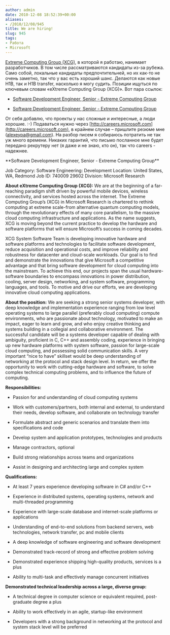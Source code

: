 ```yaml
---
author: admin
date: 2010-12-08 18:52:39+00:00
aliases:
- /2010/12/08/945
title: We are hiring!
slug: 945
tags:
- Работа
- Microsoft
---
```


[Extreme Computing Group (XCG)](http://research.microsoft.com/en-us/labs/xcg/default.aspx), в которой я работаю, нанимает разработчиков. В том числе рассматриваются кандидаты из-за рубежа. Само собой, локальные кандидаты предпочтительней, но их как-то не очень заметно, так что у вас есть хороший шанс. Делаются как новые H1B, так и H1B transfer, насколько я могу судить. Позиции ищуться по ключевым словам «eXtreme Computing Group (XCG)». Вот пара ссылок:

  * [Software Development Engineer, Senior - Extreme Computing Group](https://careers.microsoft.com/JobDetails.aspx?ss=&pg=0&so=&rw=1&jid=29602&jlang=EN)

  * [Software Development Engineer, Senior - Extreme Computing Group](https://careers.microsoft.com/JobDetails.aspx?ss=&pg=0&so=&rw=4&jid=28954&jlang=EN)

От себя добавлю, что проекты у нас сложные и интересные, а люди хорошие. :-) Подаваться нужно через [http://careers.microsoft.com](http://careers.microsoft.com), в крайнем случае – пришлите резюме мне ([alexeypa@gmail.com](mailto:alexeypa@gmail.com)). На разбор писем я собираюсь потратить не так уж много времени. Никаких гарантий, что письмо посланное мне будет передано рекрутеру нет (я даже и не знаю, кто он), так что careers - надежнее.

<!--more-->**Software Development Engineer, Senior - Extreme Computing Group**

Job Category: Software Engineering: Development 
Location: United States, WA, Redmond 
Job ID: 740009 29602 
Division: Microsoft Research

**About eXtreme Computing Group (XCG):**
We are at the beginning of a far-reaching paradigm shift driven by powerful mobile devices, wireless connectivity, and services hosted across the internet. The Extreme Computing Group’s (XCG) in Microsoft Research is chartered to rethink computing at extreme scale-from alternative quantum computing models, through the revolutionary effects of many core parallelism, to the massive cloud computing infrastructure and applications. As the name suggests, XCG is moving beyond the current practice to develop the hardware and software platforms that will ensure Microsoft’s success in coming decades.

XCG System Software Team is developing innovative hardware and software platforms and technologies to facilitate software development, reduce acquisition and operational costs, and improve reliability and robustness for datacenter and cloud-scale workloads. Our goal is to find and demonstrate the innovations that give Microsoft a competitive advantage and that bring software development for cloud computing into the mainstream. To achieve this end, our projects span the usual hardware-software boundaries to encompass innovations in power distribution, cooling, server design, networking, and system software, programming languages, and tools. To motive and drive our efforts, we are developing innovative cloud computing applications.

**About the position:**
We are seeking a strong senior systems developer, with deep knowledge and implementation experience ranging from low level operating systems to large parallel (preferably cloud computing) compute environments, who are passionate about technology, motivated to make an impact, eager to learn and grow, and who enjoy creative thinking and systems building in a collegial and collaborative environment. The successful candidate will be a systems developer capable of dealing with ambiguity, proficient in C, C++ and assembly coding, experience in bringing up new hardware platforms with system software, passion for large-scale cloud computing, and possessing solid communication skills. A very important “nice to have” skillset would be deep understanding of networking at the protocol and stack design level. In return, we offer the opportunity to work with cutting-edge hardware and software, to solve complex technical computing problems, and to influence the future of computing.

**Responsibilities:**

  * Passion for and understanding of cloud computing systems

  * Work with customers/partners, both internal and external, to understand their needs, develop software, and collaborate on technology transfer

  * Formulate abstract and generic scenarios and translate them into specifications and code

  * Develop system and application prototypes, technologies and products 

  * Manage contractors, optional

  * Build strong relationships across teams and organizations

  * Assist in designing and architecting large and complex system

**Qualifications:**

  * At least 7 years experience developing software in C# and/or C++

  * Experience in distributed systems, operating systems, network and multi-threaded programming

  * Experience with large-scale database and internet-scale platforms or applications

  * Understanding of end-to-end solutions from backend servers, web technologies, network transfer, pc and mobile clients

  * A deep knowledge of software engineering and software development

  * Demonstrated track-record of strong and effective problem solving

  * Demonstrated experience shipping high-quality products, services is a plus

  * Ability to multi-task and effectively manage concurrent initiatives

**Demonstrated technical leadership across a large, diverse group:**

  * A technical degree in computer science or equivalent required, post-graduate degree a plus

  * Ability to work effectively in an agile, startup-like environment

  * Developers with a strong background in networking at the protocol and system stack level will be preferred
